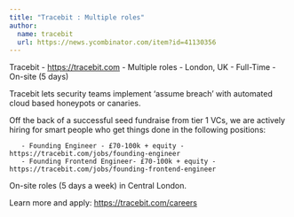 ```yaml
---
title: "Tracebit : Multiple roles"
author:
  name: tracebit
  url: https://news.ycombinator.com/item?id=41130356
---
```

Tracebit - <a href="https:&#x2F;&#x2F;tracebit.com" rel="nofollow">https:&#x2F;&#x2F;tracebit.com</a> - Multiple roles - London, UK - Full-Time - On-site (5 days)

Tracebit lets security teams implement ‘assume breach’ with automated cloud based honeypots or canaries.

Off the back of a successful seed fundraise from tier 1 VCs, we are actively hiring for smart people who get things done in the following positions:

<pre><code>   - Founding Engineer - £70-100k + equity - https:&#x2F;&#x2F;tracebit.com&#x2F;jobs&#x2F;founding-engineer
   - Founding Frontend Engineer- £70-100k + equity - https:&#x2F;&#x2F;tracebit.com&#x2F;jobs&#x2F;founding-frontend-engineer
</code></pre>
On-site roles (5 days a week) in Central London.

Learn more and apply: <a href="https:&#x2F;&#x2F;tracebit.com&#x2F;careers" rel="nofollow">https:&#x2F;&#x2F;tracebit.com&#x2F;careers</a>
